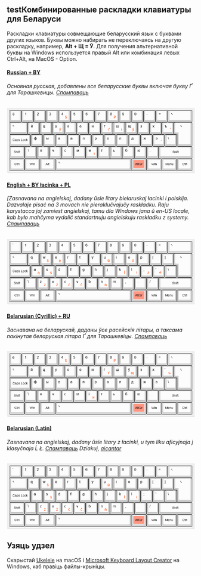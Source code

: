 ## testКомбинированные раскладки клавиатуры для Беларуси

Раскладки клавиатуры совмещающие беларусский язык с буквами других языков. Буквы можно набирать не переключаясь на другую раскладку, например, **Alt&nbsp;+&nbsp;Щ&nbsp;=&nbsp;Ў**.  Для получения альтернативной буквы на Windows используется правый Alt или комбинация левых Ctrl+Alt, на MacOS - Option.

#### [Russian + BY](https://github.com/adisloom/belcombo/releases)
###### Основная русская, добавлены все беларусские буквы включая букву Ґ для Тарашкевицы. [Спампаваць](https://github.com/adisloom/belcombo/releases)
 
![Russian + BY](https://raw.githubusercontent.com/adisloom/belcombo/master/asset/Russian-plus-BY.png)

#### [English + BY łacinka + PL](https://github.com/adisloom/belcombo/releases)

###### [Zasnavana na angielskaj, dadany ŭsie litary biełaruskaj łacinki i polskija. Dazvalaje pisać na 3 movach nie pieraklučvajučy raskładku. Raju karystacca joj zamiest angielskaj, tamu dla Windows jana ŭ en-US locale, kab było mahčyma vydalić standartnuju angielskuju raskładku z systemy. [Спампаваць](https://github.com/adisloom/belcombo/releases)

![English + BY łacinka + PL](https://raw.githubusercontent.com/adisloom/belcombo/master/asset/English-plus-BY-lacinka-and-PL.png)


#### [Belarusian (Cyrillic) + RU](https://github.com/adisloom/belcombo/releases)
###### Заснавана на беларускай, даданы ўсе расейскія літары, а таксама пакінутая беларуская літара Ґ для Тарашкевіцы. [Спампаваць](https://github.com/adisloom/belcombo/releases)

![Belarusian (Cyrillic) + RU](https://raw.githubusercontent.com/adisloom/belcombo/master/asset/Belarusian-(Cyrillic)-plus-RU.png)

#### [Belarusian (Latin)](https://github.com/adisloom/belcombo/releases)
###### Zasnavana na angielskaj, dadany ŭsie litary z łacinki, u tym liku aficyjnaja j klasyčnaja Ĺ Ł. [Спампаваць](https://github.com/adisloom/belcombo/releases) Dziakuj, [aicantar](https://github.com/aicantar/lacinka) 

![Belarusian (Latin)](https://raw.githubusercontent.com/adisloom/belcombo/master/asset/Belarusian-(Latin).png)


## Узяць удзел

Скарыстай [Ukelele](http://software.sil.org/ukelele) на macOS і [Microsoft Keyboard Layout Creator](https://support.microsoft.com/en-us/help/823010/the-microsoft-keyboard-layout-creator) на Windows, каб правіць файлы-крыніцы.
